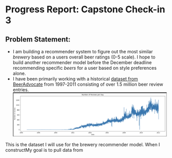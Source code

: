 # Progress Report: Capstone Check-in 3

## Problem Statement: 
- I am building a recommender system to figure out the most similar <em>brewery</em> based on a users overall beer ratings (0-5 scale). I hope to build another recommender model before the December deadline recommending specific <em>beers</em> for a user based on style preferences alone.
- I have been primarily working with a historical [dataset from BeerAdvocate](https://www.kaggle.com/rdoume/beerreviews) from 1997-2011 consisting of over 1.5 million beer review entries. 
![](beer_reviews_day.png)

This is the dataset I will use for the brewery recommender model. When I constructMy goal is to pull data from 